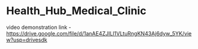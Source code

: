 # Health_Hub_Medical_Clinic


video demonstration link - https://drive.google.com/file/d/1anAE4ZJILl1VLtuRngKN43Aj6dyw_5YK/view?usp=drivesdk
